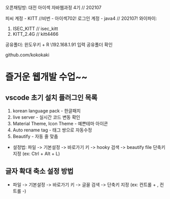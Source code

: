 오픈채팅방: 대전 아이섹 자바웹과정 4기 // 202107

피씨 계정 - KITT //비번 - 아이섹702!
로그인 계정 - java4 // 202107!
와이파이: 
1. ISEC_KITT  // isec_kitt
2. KITT_2.4G // kitt4466

공유폴더: 윈도우키 + R
\\192.168.1.91 입력 공유폴더 확인

github.com/kokokaki

<!DOCTYPE html>
<html>
   <head>
        <meta charset="utf-8">
        <title>하하호호 HTML</title>
   </head>
   <body>
         <h1>즐거운 웹개발 수업~~</h1>
   </body>
</html>

## vscode 초기 설치 플러그인 목록
1. korean language pack - 한글패치
2. live server - 실시간 코드 변동 확인
3. Material Theme, Icon Theme - 예쁜테마 아이콘
4. Auto rename tag - 태그 쌍으로 자동수정
5. Beautify - 자동 줄 맞춤
- 설정법: 파일 -> 기본설정 -> 바로가기 키 -> hooky 검색 -> beautify file 단축키 지정 (ex: Ctrl + Alt + L)

## 글자 확대 축소 설정 방법
- 파일 -> 기본설정 -> 바로가기 키 ->  글꼴 검색  -> 단축키 지정 (ex: 컨트롤 + , 컨트롤 -)

